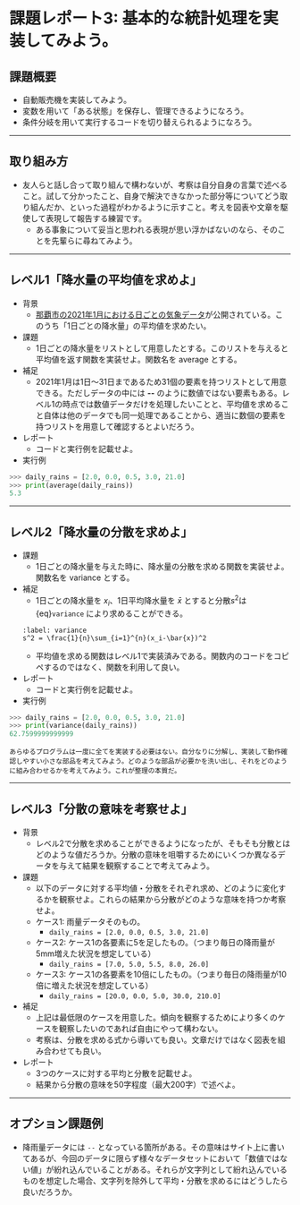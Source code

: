 # 課題レポート3: 基本的な統計処理を実装してみよう。

## 課題概要
- 自動販売機を実装してみよう。
- 変数を用いて「ある状態」を保存し、管理できるようになろう。
- 条件分岐を用いて実行するコードを切り替えられるようになろう。

---
## 取り組み方
- 友人らと話し合って取り組んで構わないが、考察は自分自身の言葉で述べること。試して分かったこと、自身で解決できなかった部分等についてどう取り組んだか、といった過程がわかるように示すこと。考えを図表や文章を駆使して表現して報告する練習です。
  - ある事象について妥当と思われる表現が思い浮かばないのなら、そのことを先輩らに尋ねてみよう。

---
## レベル1「降水量の平均値を求めよ」
- 背景
  - [那覇市の2021年1月における日ごとの気象データ](https://www.data.jma.go.jp/obd/stats/etrn/view/daily_s1.php?prec_no=91&block_no=47936&year=2021&month=1&day=&view=)が公開されている。このうち「1日ごとの降水量」の平均値を求めたい。
- 課題
  - 1日ごとの降水量をリストとして用意したとする。このリストを与えると平均値を返す関数を実装せよ。関数名を average とする。
- 補足
  - 2021年1月は1日〜31日まであるため31個の要素を持つリストとして用意できる。ただしデータの中には **--** のように数値ではない要素もある。レベル1の時点では数値データだけを処理したいことと、平均値を求めること自体は他のデータでも同一処理であることから、適当に数個の要素を持つリストを用意して確認するとよいだろう。
- レポート
  - コードと実行例を記載せよ。
- 実行例
```python
>>> daily_rains = [2.0, 0.0, 0.5, 3.0, 21.0]
>>> print(average(daily_rains))
5.3
```

---
## レベル2「降水量の分散を求めよ」
- 課題
  - 1日ごとの降水量を与えた時に、降水量の分散を求める関数を実装せよ。関数名を variance とする。
- 補足
  - 1日ごとの降水量を $x_i$、1日平均降水量を $\bar{x}$ とすると分散$s^2$は {eq}`variance` により求めることができる。
  ```{math}
  :label: variance
  s^2 = \frac{1}{n}\sum_{i=1}^{n}(x_i-\bar{x})^2
  ```
  - 平均値を求める関数はレベル1で実装済みである。関数内のコードをコピペするのではなく、関数を利用して良い。
- レポート
  - コードと実行例を記載せよ。
- 実行例
```python
>>> daily_rains = [2.0, 0.0, 0.5, 3.0, 21.0]
>>> print(variance(daily_rains))
62.7599999999999
```

```{note}
あらゆるプログラムは一度に全てを実装する必要はない。自分なりに分解し、実装して動作確認しやすい小さな部品を考えてみよう。どのような部品が必要かを洗い出し、それをどのように組み合わせるかを考えてみよう。これが整理の本質だ。
```

---
## レベル3「分散の意味を考察せよ」
- 背景
  - レベル2で分散を求めることができるようになったが、そもそも分散とはどのような値だろうか。分散の意味を咀嚼するためにいくつか異なるデータを与えて結果を観察することで考えてみよう。
- 課題
  - 以下のデータに対する平均値・分散をそれぞれ求め、どのように変化するかを観察せよ。これらの結果から分散がどのような意味を持つか考察せよ。
  - ケース1: 雨量データそのもの。
    - ``daily_rains = [2.0, 0.0, 0.5, 3.0, 21.0]``
  - ケース2: ケース1の各要素に5を足したもの。（つまり毎日の降雨量が5mm増えた状況を想定している）
    - ``daily_rains = [7.0, 5.0, 5.5, 8.0, 26.0]``
  - ケース3: ケース1の各要素を10倍にしたもの。（つまり毎日の降雨量が10倍に増えた状況を想定している）
    - ``daily_rains = [20.0, 0.0, 5.0, 30.0, 210.0]``
- 補足
  - 上記は最低限のケースを用意した。傾向を観察するためにより多くのケースを観察したいのであれば自由にやって構わない。
  - 考察は、分散を求める式から導いても良い。文章だけではなく図表を組み合わせても良い。
- レポート
  - 3つのケースに対する平均と分散を記載せよ。
  - 結果から分散の意味を50字程度（最大200字）で述べよ。

---
## オプション課題例
- 降雨量データには ``--`` となっている箇所がある。その意味はサイト上に書いてあるが、今回のデータに限らず様々なデータセットにおいて「数値ではない値」が紛れ込んでいることがある。それらが文字列として紛れ込んでいるものを想定した場合、文字列を除外して平均・分散を求めるにはどうしたら良いだろうか。
